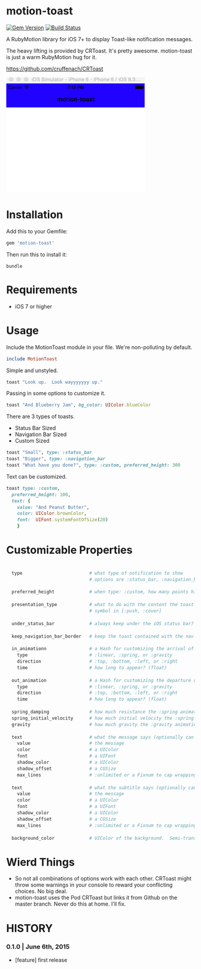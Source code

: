# motion-toast
[![Gem Version](https://img.shields.io/gem/v/motion-toast.svg?style=flat)](https://rubygems.org/gems/motion-toast)
[![Build Status](https://img.shields.io/travis/skellock/motion-toast.svg?style=flat)](https://travis-ci.org/skellock/motion-toast)

A RubyMotion library for iOS 7+ to display Toast-like notification messages.

The heavy lifting is provided by CRToast.  It's pretty awesome.  motion-toast is just a warm RubyMotion hug for it.

https://github.com/cruffenach/CRToast

<img src="./_pics/demo.gif" alt="Demo" />


# Installation

Add this to your Gemfile:

```ruby
gem 'motion-toast'
```

Then run this to install it:

```
bundle
```

# Requirements

* iOS 7 or higher


# Usage

Include the MotionToast module in your file.  We're non-polluting by default.

```ruby
include MotionToast
```

Simple and unstyled.
```ruby
toast "Look up.  Look wayyyyyyy up."
```

Passing in some options to customize it.
```ruby
toast "And Blueberry Jam", bg_color: UIColor.blueColor

```

There are 3 types of toasts.

* Status Bar Sized
* Navigation Bar Sized
* Custom Sized


```ruby
toast "Small", type: :status_bar
toast "Bigger", type: :navigation_bar
toast "What have you done?", type: :custom, preferred_height: 300
```


Text can be customized.
```ruby
toast type: :custom,
  preferred_height: 100,
  text: {
    value: "And Peanut Butter",
    color: UIColor.brownColor,
    font:  UIFont.systemFontOfSize(20)
    }
```

# Customizable Properties

```ruby

  type                         # what type of notification to show
                               # options are :status_bar, :navigation_bar, :custom

  preferred_height             # when type: :custom, how many points high is the toast?

  presentation_type            # what to do with the content the toast overlaps.
                               # symbol in [:push, :cover]

  under_status_bar             # always keep under the iOS status bar? (boolean)

  keep_navigation_bar_border   # keep the toast contained with the nav bar? (boolean)

  in_animationn                # a Hash for customizing the arrival of the toast.
    type                       # :linear, :spring, or :gravity
    direction                  # :top, :bottom, :left, or :right
    time                       # how long to appear? (float)

  out_animation                # a Hash for customizing the departure of the toast.
    type                       # :linear, :spring, or :gravity
    direction                  # :top, :bottom, :left, or :right
    time                       # how long to appear? (float)

  spring_damping               # how much resistance the :spring animations have (float default 0.6)
  spring_initial_velocity      # how much initial velocity the :spring animations have (float default 1.0)
  gravity                      # how much gravity the :gravity animations have (float default 0.1)

  text                         # what the message says (optionally can be a string if not customizations are needed)
    value                      # the message
    color                      # a UIColor
    font                       # a UIFont
    shadow_color               # a UIColor
    shadow_offset              # a CGSize
    max_lines                  # :unlimited or a Fixnum to cap wrapping.

  text                         # what the subtitle says (optionally can be a string if not customizations are needed)
    value                      # the message
    color                      # a UIColor
    font                       # a UIFont
    shadow_color               # a UIColor
    shadow_offset              # a CGSize
    max_lines                  # :unlimited or a Fixnum to cap wrapping.

  background_color             # UIColor of the background.  Semi-transparent colors look neato.

```

# Wierd Things

* So not all combinations of options work with each other.  CRToast might throw some warnings in your console to reward your conflicting choices.  No big deal.
* motion-toast uses the Pod CRToast but links it from Github on the master branch.  Never do this at home.  I'll fix.

# HISTORY

### 0.1.0 | June 6th, 2015
* [feature] first release



